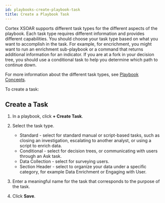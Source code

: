 ```yaml
---
id: playbooks-create-playbook-task
title: Create a Playbook Task
---
```

Cortex XSOAR supports different task types for the different aspects of the playbook. Each task type requires different information and provides different capabilities. You should choose your task type based on what you want to accomplish in the task. For example, for encrichment, you might want to run an enrichment sub-playbook or a command that returns additional information for an indicator. If you are at a fork in your decision tree, you should use a conditional task to help you determine which path to continue down.

For more information about the different task types, see [Playbook Concepts](../playbooks/playbooks-overview). 

To create a task:

## Create a Task

1. In a playbook, click **+ Create Task**.

2. Select the task type.

    * Standard - select for standard manual or script-based tasks, such as closing an investigation, escalating to another analyst, or using a script to enrich data.
    * Conditional - select for decision trees, or communicating with users through an Ask task. 
    * Data Collection - select for surveying users.
    * Section Header - select to organize your data under a specific category, for example Data Enrichment or Engaging with User.

3. Enter a meaningful name for the task that corresponds to the purpose of the task.

4. Click **Save**.

